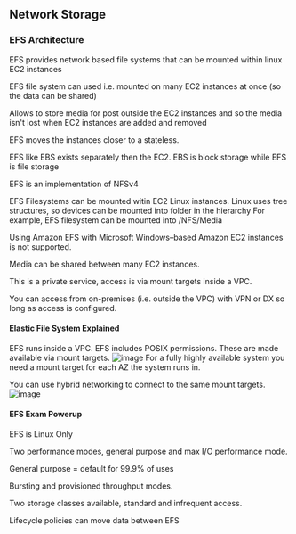 ## Network Storage

### EFS Architecture
EFS provides network based file systems that can be mounted within linux EC2 instances 

EFS file system can used  i.e. mounted on many EC2 instances at once (so the data can be shared)

Allows to store media for post outside the EC2 instances and so the media isn't lost when EC2 instances are added and removed

EFS moves the instances closer to a stateless.

EFS like EBS exists separately then the EC2. EBS is block storage while EFS is file storage

EFS is an implementation of NFSv4

EFS Filesystems can be mounted witin EC2 Linux instances. Linux uses tree structures, so devices can be mounted into folder in the hierarchy 
For example, EFS filesystem can be mounted into /NFS/Media

Using Amazon EFS with Microsoft Windows–based Amazon EC2 instances is not supported.

Media can be shared between many EC2 instances.

This is a private service, access is via mount targets inside a VPC.

You can access from on-premises (i.e. outside the VPC) with VPN or DX so long as access is configured.

#### Elastic File System Explained

EFS runs inside a VPC.
EFS includes POSIX permissions. These are made available via mount targets.
![image](https://user-images.githubusercontent.com/33827177/146006794-3d366382-d1bb-4b5d-840b-f2a64dbfae67.png)
For a fully highly available system you need a mount target for each AZ the
system runs in.

You can use hybrid networking to connect to the same mount targets.
![image](https://user-images.githubusercontent.com/33827177/146007916-bfe0729d-d2e4-49d1-9165-ba35c99901d7.png)

#### EFS Exam Powerup

EFS is Linux Only

Two performance modes, general purpose and max I/O performance mode.

General purpose = default for 99.9% of uses

Bursting and provisioned throughput modes.

Two storage classes available, standard and infrequent access.

Lifecycle policies can move data between EFS
